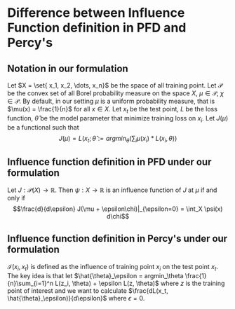 # Difference between Influence Function definition in PFD and Percy's
## Notation in our formulation
Let $X = \set{ x_1, x_2, \dots, x_n}$ be the space of all training point. Let $\mathcal{P}$ be the convex set of all Borel probability measure on the space $X$, $\mu \in \mathcal{P}$, $\chi \in \mathcal{P}$. By default, in our setting $\mu$ is a uniform probability measure, that is $\mu(x) = \frac{1}{n}$ for all $x \in X$. Let $x_t$ be the test point, $L$ be the loss function, $\hat{\theta}$ be the model parameter that minimize training loss on $x_i$. Let $J(\mu)$ be a functional such that $$J(\mu) = L(x_t; \hat{\theta} := argmin_{\theta} (\sum_i\mu(x_i)*L(x_i, \theta))$$

## Influence function definition in PFD under our formulation
Let $J: \mathcal{P}(X) \longrightarrow \mathbb{R}$. Then $\psi: X \longrightarrow \mathbb{R}$ is an influence function of $J$ at $\mu$ if and only if $$\frac{d}{d\epsilon} J(\mu + \epsilon\chi)|_{\epsilon=0} = \int_X \psi(x) d\chi$$

## Influence function definition in Percy's under our formulation
$\mathcal{I}(x_i, x_t)$ is defined as the influence of training point $x_i$ on the test point $x_t$. The key idea is that let $\hat{\theta}_\epsilon = argmin_\theta \frac{1}{n}\sum_{i=1}^n L(z_i, \theta) + \epsilon L(z, \theta)$ where $z$ is the training point of interest and we want to calculate $\frac{dL(x_t, \hat{\theta}_\epsilon)}{d\epsilon}$ where $\epsilon = 0$. 
